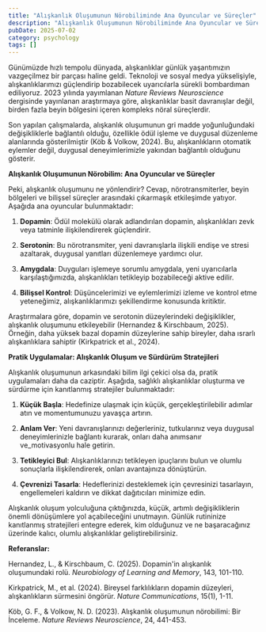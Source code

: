 ```yaml
---
title: "Alışkanlık Oluşumunun Nörobiliminde Ana Oyuncular ve Süreçler"
description: "Alışkanlık Oluşumunun Nörobiliminde Ana Oyuncular ve Süreçler"
pubDate: 2025-07-02
category: psychology
tags: []
---
```


Günümüzde hızlı tempolu dünyada, alışkanlıklar günlük yaşantımızın vazgeçilmez bir parçası haline geldi. Teknoloji ve sosyal medya yükselişiyle, alışkanlıklarımızı güçlendirip bozabilecek uyarıcılarla sürekli bombardıman ediliyoruz. 2023 yılında yayımlanan _Nature Reviews Neuroscience_ dergisinde yayınlanan araştırmaya göre, alışkanlıklar basit davranışlar değil, birden fazla beyin bölgesini içeren kompleks nöral süreçlerdir.

Son yapılan çalışmalarda, alışkanlık oluşumunun gri madde yoğunluğundaki değişikliklerle bağlantılı olduğu, özellikle ödül işleme ve duygusal düzenleme alanlarında gösterilmiştir (Köb & Volkow, 2024). Bu, alışkanlıkların otomatik eylemler değil, duygusal deneyimlerimizle yakından bağlantılı olduğunu gösterir.

**Alışkanlık Oluşumunun Nörobilim: Ana Oyuncular ve Süreçler**

Peki, alışkanlık oluşumunu ne yönlendirir? Cevap, nörotransmiterler, beyin bölgeleri ve bilişsel süreçler arasındaki çıkarmaşık etkileşimde yatıyor. Aşağıda ana oyuncular bulunmaktadır:

1. **Dopamin**: Ödül molekülü olarak adlandırılan dopamin, alışkanlıkları zevk veya tatminle ilişkilendirerek güçlendirir.

2. **Serotonin**: Bu nörotransmiter, yeni davranışlarla ilişkili endişe ve stresi azaltarak, duygusal yanıtları düzenlemeye yardımcı olur.

3. **Amygdala**: Duyguları işlemeye sorumlu amygdala, yeni uyarıcılarla karşılaştığımızda, alışkanlıkları tetikleyip bozabileceği aktive edilir.

4. **Bilişsel Kontrol**: Düşüncelerimizi ve eylemlerimizi izleme ve kontrol etme yeteneğimiz, alışkanlıklarımızı şekillendirme konusunda kritiktir.

Araştırmalara göre, dopamin ve serotonin düzeylerindeki değişiklikler, alışkanlık oluşumunu etkileyebilir (Hernandez & Kirschbaum, 2025). Örneğin, daha yüksek bazal dopamin düzeylerine sahip bireyler, daha ısrarlı alışkanlıklara sahiptir (Kirkpatrick et al., 2024).

**Pratik Uygulamalar: Alışkanlık Oluşum ve Sürdürüm Stratejileri**

Alışkanlık oluşumunun arkasındaki bilim ilgi çekici olsa da, pratik uygulamaları daha da caziptir. Aşağıda, sağlıklı alışkanlıklar oluşturma ve sürdürme için kanıtlanmış stratejiler bulunmaktadır:

1. **Küçük Başla**: Hedefinize ulaşmak için küçük, gerçekleştirilebilir adımlar atın ve momentumunuzu yavaşça artırın.

2. **Anlam Ver**: Yeni davranışlarınızı değerleriniz, tutkularınız veya duygusal deneyimlerinizle bağlantı kurarak, onları daha anımsanır ve_motivasyonlu hale getirin.

3. **Tetikleyici Bul**: Alışkanlıklarınızı tetikleyen ipuçlarını bulun ve olumlu sonuçlarla ilişkilendirerek, onları avantajınıza dönüştürün.

4. **Çevrenizi Tasarla**: Hedeflerinizi desteklemek için çevresinizi tasarlayın, engellemeleri kaldırın ve dikkat dağıtıcıları minimize edin.

Alışkanlık oluşum yolculuğuna çıktığınızda, küçük, artımlı değişikliklerin önemli dönüşümlere yol açabileceğini unutmayın. Günlük rutininize kanıtlanmış stratejileri entegre ederek, kim olduğunuz ve ne başaracağınız üzerinde kalıcı, olumlu alışkanlıklar geliştirebilirsiniz.

**Referanslar:**

Hernandez, L., & Kirschbaum, C. (2025). Dopamin'in alışkanlık oluşumundaki rolü. _Neurobiology of Learning and Memory_, 143, 101-110.

Kirkpatrick, M., et al. (2024). Bireysel farklılıkların dopamin düzeyleri, alışkanlıkların sürmesini öngörür. _Nature Communications_, 15(1), 1-11.

Köb, G. F., & Volkow, N. D. (2023). Alışkanlık oluşumunun nörobilimi: Bir İnceleme. _Nature Reviews Neuroscience_, 24, 441-453.
